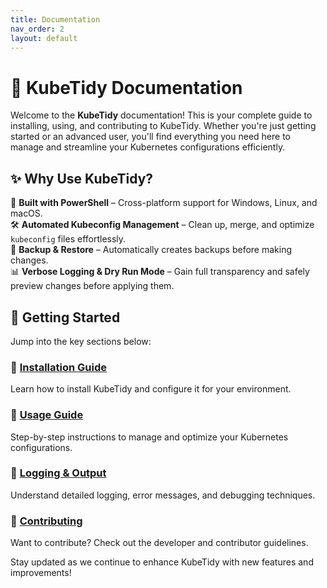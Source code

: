 ```yaml
---
title: Documentation
nav_order: 2
layout: default
---
```


# 📖 KubeTidy Documentation

Welcome to the **KubeTidy** documentation! This is your complete guide to installing, using, and contributing to KubeTidy. Whether you're just getting started or an advanced user, you'll find everything you need here to manage and streamline your Kubernetes configurations efficiently.

## ✨ Why Use KubeTidy?

🚀 **Built with PowerShell** – Cross-platform support for Windows, Linux, and macOS.  
🛠️ **Automated Kubeconfig Management** – Clean up, merge, and optimize `kubeconfig` files effortlessly.  
📌 **Backup & Restore** – Automatically creates backups before making changes.  
📊 **Verbose Logging & Dry Run Mode** – Gain full transparency and safely preview changes before applying them.

## 📌 Getting Started
Jump into the key sections below:

### 🔹 [Installation Guide](/installation)
Learn how to install KubeTidy and configure it for your environment.

### 🔹 [Usage Guide](/usage)
Step-by-step instructions to manage and optimize your Kubernetes configurations.

### 🔹 [Logging & Output](/logging-output)
Understand detailed logging, error messages, and debugging techniques.

### 🔹 [Contributing](/contributing)
Want to contribute? Check out the developer and contributor guidelines.

Stay updated as we continue to enhance KubeTidy with new features and improvements!

